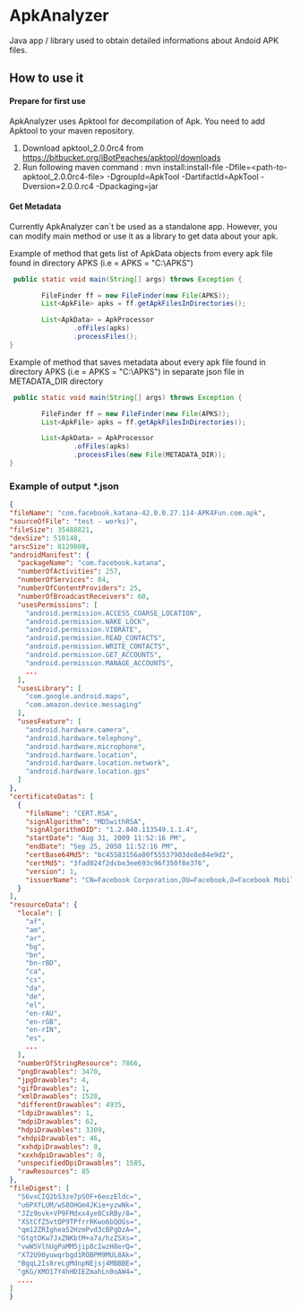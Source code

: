 # ApkAnalyzer
Java app / library used to obtain detailed informations about Andoid APK files.

## How to use it
#### Prepare for first use
ApkAnalyzer uses Apktool for decompilation of Apk. You need to add Apktool to your maven repository.<br/>
1. Download apktool_2.0.0rc4 from https://bitbucket.org/iBotPeaches/apktool/downloads<br/>
2. Run following maven command : mvn install:install-file -Dfile=<path-to-apktool_2.0.0rc4-file> -DgroupId=ApkTool -DartifactId=ApkTool -Dversion=2.0.0.rc4 -Dpackaging=jar<br/>

#### Get Metadata 

Currently ApkAnalyzer can`t be used as a standalone app. However, you can modify main method or use it as a library to get data about your apk. 

Example of method that gets list of ApkData objects from every apk file found in directory APKS (i.e = APKS = "C:\\APKS")

```java
 public static void main(String[] args) throws Exception {

        FileFinder ff = new FileFinder(new File(APKS));
        List<ApkFile> apks = ff.getApkFilesInDirectories();

        List<ApkData> = ApkProcessor
                .ofFiles(apks)
                .processFiles();
}
  ```
  
Example of method that saves metadata about every apk file found in directory APKS (i.e = APKS = "C:\\APKS") in separate json file in METADATA_DIR directory

```java
 public static void main(String[] args) throws Exception {

        FileFinder ff = new FileFinder(new File(APKS));
        List<ApkFile> apks = ff.getApkFilesInDirectories();

        List<ApkData> = ApkProcessor
                .ofFiles(apks)
                .processFiles(new File(METADATA_DIR));
}
  ```
  
### Example of output *.json
  
  ```json
  {
  "fileName": "com.facebook.katana-42.0.0.27.114-APK4Fun.com.apk",
  "sourceOfFile": "test - works)",
  "fileSize": 35488821,
  "dexSize": 510148,
  "arscSize": 8129808,
  "androidManifest": {
    "packageName": "com.facebook.katana",
    "numberOfActivities": 257,
    "numberOfServices": 84,
    "numberOfContentProviders": 25,
    "numberOfBroadcastReceivers": 60,
    "usesPermissions": [
      "android.permission.ACCESS_COARSE_LOCATION",
      "android.permission.WAKE_LOCK",
      "android.permission.VIBRATE",
      "android.permission.READ_CONTACTS",
      "android.permission.WRITE_CONTACTS",
      "android.permission.GET_ACCOUNTS",
      "android.permission.MANAGE_ACCOUNTS",
      ...
    ],
    "usesLibrary": [
      "com.google.android.maps",
      "com.amazon.device.messaging"
    ],
    "usesFeature": [
      "android.hardware.camera",
      "android.hardware.telephony",
      "android.hardware.microphone",
      "android.hardware.location",
      "android.hardware.location.network",
      "android.hardware.location.gps"
    ]
  },
  "certificateDatas": [
    {
      "fileName": "CERT.RSA",
      "signAlgorithm": "MD5withRSA",
      "signAlgorithmOID": "1.2.840.113549.1.1.4",
      "startDate": "Aug 31, 2009 11:52:16 PM",
      "endDate": "Sep 25, 2050 11:52:16 PM",
      "certBase64Md5": "bc45583156a00f55537903de8e84e9d2",
      "certMd5": "3fad024f2dcbe3ee693c96f350f8e376",
      "version": 1,
      "issuerName": "CN=Facebook Corporation,OU=Facebook,O=Facebook Mobile,L=Palo Alto,ST=CA,C=US"
    }
  ],
  "resourceData": {
    "locale": [
      "af",
      "am",
      "ar",
      "bg",
      "bn",
      "bn-rBD",
      "ca",
      "cs",
      "da",
      "de",
      "el",
      "en-rAU",
      "en-rGB",
      "en-rIN",
      "es",
      ...
    ],
    "numberOfStringResource": 7866,
    "pngDrawables": 3470,
    "jpgDrawables": 4,
    "gifDrawables": 1,
    "xmlDrawables": 1528,
    "differentDrawables": 4935,
    "ldpiDrawables": 1,
    "mdpiDrawables": 62,
    "hdpiDrawables": 3309,
    "xhdpiDrawables": 46,
    "xxhdpiDrawables": 0,
    "xxxhdpiDrawables": 0,
    "unspecifiedDpiDrawables": 1585,
    "rawResources": 85
  },
  "fileDigest": [
    "S6vxCIQ2bS3ze7pSOF+6eozEldc=",
    "u6PXfLUM/wS8OHGm4JKie+yzwNk=",
    "JZz9ovk+VP9FMdxx4ye8CsRBy/8=",
    "XStCfZ5vtOP9TPfrrRKwo6bQOGs=",
    "qm12ZRIghea52HzmPvd3cBPgDzA=",
    "GtgtOKw7JxZNKbtM+a7a/hzZSXs=",
    "vwW5VlhUgPaMM5jip8cIwzH8erQ=",
    "X72U90yuwqrbgd1ROBPM9MUL8Ak=",
    "BgqL2Is8reLgMdnpNEjsj4MBBBE=",
    "gKG/XMO17Y4hHDIEZmahLn0oAW4=",
    ....
  ]
}
  ```
